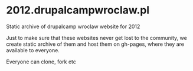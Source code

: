 2012.drupalcampwroclaw.pl
=========================

Static archive of drupalcamp wroclaw website for 2012

Just to make sure that these websites never get lost to the community, we create static archive of them and host them on gh-pages, where they are available to everyone.

Everyone can clone, fork etc
